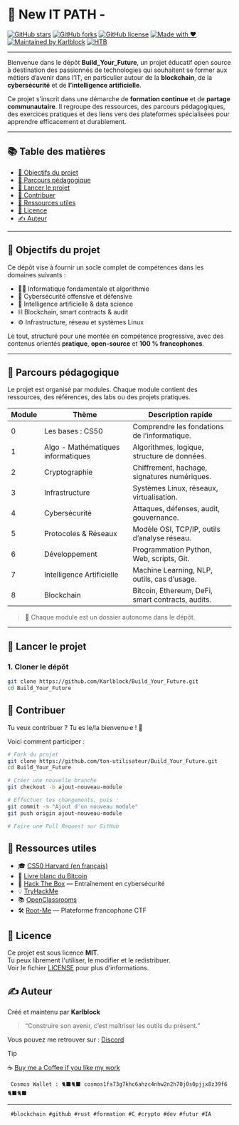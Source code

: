 # 🚀 New IT PATH -

[![GitHub stars](https://img.shields.io/github/stars/Karlblock/Build_Your_Future?style=social)](https://github.com/Karlblock/Build_Your_Future/stargazers)
[![GitHub forks](https://img.shields.io/github/forks/Karlblock/Build_Your_Future?style=social)](https://github.com/Karlblock/Build_Your_Future/network)
[![GitHub license](https://img.shields.io/github/license/Karlblock/Build_Your_Future?style=flat-square)](LICENSE)
[![Made with ❤️](https://img.shields.io/badge/Made%20with-%E2%9D%A4-red?style=flat-square)](#)
[![Maintained by Karlblock](https://img.shields.io/badge/Maintained%20by-Karlblock-blue?style=flat-square)](https://github.com/Karlblock)
[![HTB](https://img.shields.io/badge/HackTheBox-User-black?logo=HackTheBox&logoColor=green&style=flat-square)](https://app.hackthebox.com/profile/1963315)



---

Bienvenue dans le dépôt **Build_Your_Future**, un projet éducatif open source à destination des passionnés de technologies qui souhaitent se former aux métiers d’avenir dans l’IT, en particulier autour de la **blockchain**, de la **cybersécurité** et de **l'intelligence artificielle**.

Ce projet s'inscrit dans une démarche de **formation continue** et de **partage communautaire**. Il regroupe des ressources, des parcours pédagogiques, des exercices pratiques et des liens vers des plateformes spécialisées pour apprendre efficacement et durablement.

---

## 📚 Table des matières

- [🎯 Objectifs du projet](#-objectifs-du-projet)
- [🧭 Parcours pédagogique](#-parcours-pédagogique)
- [🚀 Lancer le projet](#-lancer-le-projet)
- [🤝 Contribuer](#-contribuer)
- [📎 Ressources utiles](#-ressources-utiles)
- [🪪 Licence](#-licence)
- [✍️ Auteur](#-auteur)

---

## 🎯 Objectifs du projet

Ce dépôt vise à fournir un socle complet de compétences dans les domaines suivants :

- 👨‍💻 Informatique fondamentale et algorithmie
- 🔐 Cybersécurité offensive et défensive
- 🧠 Intelligence artificielle & data science
- ⛓️ Blockchain, smart contracts & audit
- ⚙️ Infrastructure, réseau et systèmes Linux

Le tout, structuré pour une montée en compétence progressive, avec des contenus orientés **pratique**, **open-source** et **100 % francophones**.

---

## 🧭 Parcours pédagogique

Le projet est organisé par modules. Chaque module contient des ressources, des références, des labs ou des projets pratiques.

| Module | Thème                                 | Description rapide                                    |
|--------|----------------------------------------|--------------------------------------------------------|
| 0      | Les bases : CS50                      | Comprendre les fondations de l’informatique.          |
| 1      | Algo - Mathématiques informatiques    | Algorithmes, logique, structure de données.           |
| 2      | Cryptographie                          | Chiffrement, hachage, signatures numériques.           |
| 3      | Infrastructure                         | Systèmes Linux, réseaux, virtualisation.              |
| 4      | Cybersécurité                          | Attaques, défenses, audit, gouvernance.               |
| 5      | Protocoles & Réseaux                   | Modèle OSI, TCP/IP, outils d’analyse réseau.          |
| 6      | Développement                          | Programmation Python, Web, scripts, Git.              |
| 7      | Intelligence Artificielle              | Machine Learning, NLP, outils, cas d’usage.           |
| 8      | Blockchain                             | Bitcoin, Ethereum, DeFi, smart contracts, audits.     |

> 📂 Chaque module est un dossier autonome dans le dépôt.

---

## 🚀 Lancer le projet

### 1. Cloner le dépôt

```bash
git clone https://github.com/Karlblock/Build_Your_Future.git
cd Build_Your_Future
```

## 🤝 Contribuer
Tu veux contribuer ? Tu es le/la bienvenu·e ! 🙌

Voici comment participer :
```bash
# Fork du projet
git clone https://github.com/ton-utilisateur/Build_Your_Future.git
cd Build_Your_Future

# Créer une nouvelle branche
git checkout -b ajout-nouveau-module

# Effectuer tes changements, puis :
git commit -m "Ajout d'un nouveau module"
git push origin ajout-nouveau-module

# Faire une Pull Request sur GitHub
```

## 📎 Ressources utiles

- 🎓 [CS50 Harvard (en français)](https://cs50.harvard.edu/x/2024/)
- 📄 [Livre blanc du Bitcoin](https://bitcoin.org/bitcoin.pdf)
- 🧪 [Hack The Box](https://www.hackthebox.com/) — Entraînement en cybersécurité
- 💡 [TryHackMe](https://tryhackme.com/)
- 📚 [OpenClassrooms](https://openclassrooms.com/fr/)
- 🛠️ [Root-Me](https://www.root-me.org/) — Plateforme francophone CTF


## 🪪 Licence

Ce projet est sous licence **MIT**.  
Tu peux librement l'utiliser, le modifier et le redistribuer.  
Voir le fichier [LICENSE](LICENSE) pour plus d’informations.

## ✍️ Auteur

Créé et maintenu par **Karlblock**

> “Construire son avenir, c’est maîtriser les outils du présent.”


Vous pouvez me retrouver sur :  [Discord](https://discord.gg/VGhMvUmBhm)


> [!TIP]

☕ [Buy me a Coffee if you like my work](https://www.buymeacoffee.com/karlblock)

     Cosmos Wallet : 🐈‍⬛🐈‍⬛ cosmos1fa73g7khc6ahzc4nhw2n2h70j0s0pjjx8z39f6 🐈‍⬛🐈‍⬛

---
     #blockchain #github #rust #formation #C #crypto #dev #futur #IA


